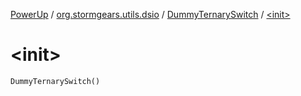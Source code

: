 [PowerUp](../../index.md) / [org.stormgears.utils.dsio](../index.md) / [DummyTernarySwitch](index.md) / [&lt;init&gt;](./-init-.md)

# &lt;init&gt;

`DummyTernarySwitch()`